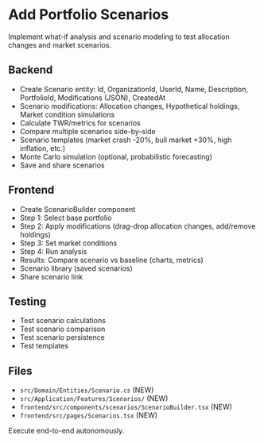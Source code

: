 # Add Portfolio Scenarios

Implement what-if analysis and scenario modeling to test allocation changes and market scenarios.

## Backend
- Create Scenario entity: Id, OrganizationId, UserId, Name, Description, PortfolioId, Modifications (JSON), CreatedAt
- Scenario modifications: Allocation changes, Hypothetical holdings, Market condition simulations
- Calculate TWR/metrics for scenarios
- Compare multiple scenarios side-by-side
- Scenario templates (market crash -20%, bull market +30%, high inflation, etc.)
- Monte Carlo simulation (optional, probabilistic forecasting)
- Save and share scenarios

## Frontend
- Create ScenarioBuilder component
- Step 1: Select base portfolio
- Step 2: Apply modifications (drag-drop allocation changes, add/remove holdings)
- Step 3: Set market conditions
- Step 4: Run analysis
- Results: Compare scenario vs baseline (charts, metrics)
- Scenario library (saved scenarios)
- Share scenario link

## Testing
- Test scenario calculations
- Test scenario comparison
- Test scenario persistence
- Test templates

## Files
- `src/Domain/Entities/Scenario.cs` (NEW)
- `src/Application/Features/Scenarios/` (NEW)
- `frontend/src/components/scenarios/ScenarioBuilder.tsx` (NEW)
- `frontend/src/pages/Scenarios.tsx` (NEW)

Execute end-to-end autonomously.
